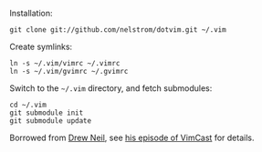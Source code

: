 Installation:

    git clone git://github.com/nelstrom/dotvim.git ~/.vim

Create symlinks:

    ln -s ~/.vim/vimrc ~/.vimrc
    ln -s ~/.vim/gvimrc ~/.gvimrc

Switch to the `~/.vim` directory, and fetch submodules:

    cd ~/.vim
    git submodule init
    git submodule update

Borrowed from [Drew Neil](https://github.com/nelstrom), see [his episode of VimCast](http://vimcasts.org/episodes/synchronizing-plugins-with-git-submodules-and-pathogen/) for details.